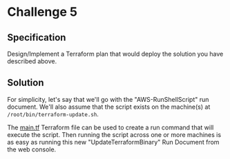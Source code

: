 # Challenge 5

## Specification

Design/Implement a Terraform plan that would deploy the solution you have described above.

## Solution

For simplicity, let's say that we'll go with the "AWS-RunShellScript" run document.
We'll also assume that the script exists on the machine(s) at `/root/bin/terraform-update.sh`.

The [main.tf](./main.tf) Terraform file can be used to create a run command that will execute the script.
Then running the script across one or more machines is as easy as running this new "UpdateTerraformBinary" Run Document from the web console.
